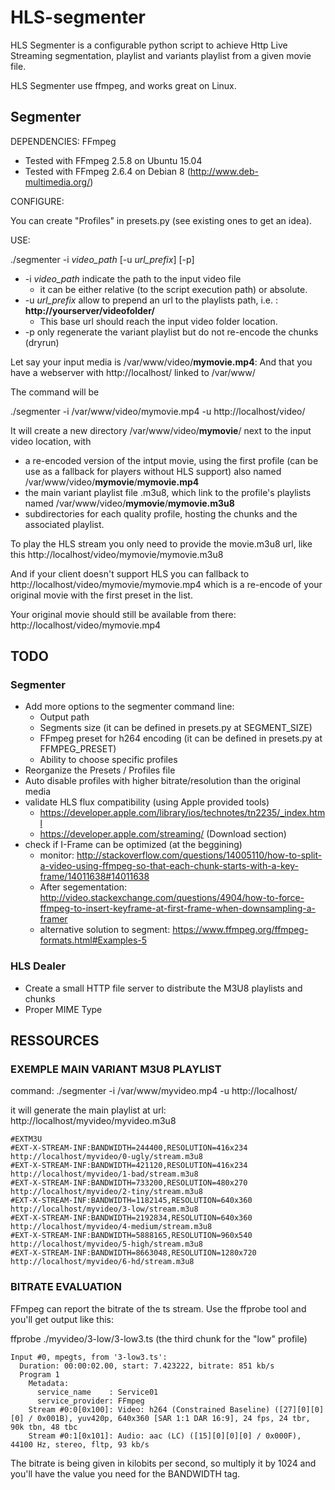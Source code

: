 # HLS-segmenter
HLS Segmenter is a configurable python script to achieve Http Live Streaming segmentation, playlist and variants playlist from a given movie file.

HLS Segmenter use ffmpeg, and works great on Linux.

## Segmenter

DEPENDENCIES: FFmpeg

* Tested with FFmpeg 2.5.8 on Ubuntu 15.04 
* Tested with FFmpeg 2.6.4 on Debian 8 (http://www.deb-multimedia.org/)


CONFIGURE:

You can create "Profiles" in presets.py (see existing ones to get an idea).

USE:

./segmenter -i *video_path* [-u *url_prefix*] [-p]

* -i *video_path* indicate the path to the input video file
  * it can be either relative (to the script execution path) or absolute.
* -u *url_prefix* allow to prepend an url to the playlists path, i.e. : **http://yourserver/videofolder/**
  * This base url should reach the input video folder location.
* -p only regenerate the variant playlist but do not re-encode the chunks (dryrun)

Let say your input media is /var/www/video/**mymovie.mp4**:
And that you have a webserver with http://localhost/ linked to /var/www/

The command will be

./segmenter -i /var/www/video/mymovie.mp4 -u http://localhost/video/

It will create a new directory /var/www/video/**mymovie**/ next to the input video location, with
* a re-encoded version of the intput movie, using the first profile (can be use as a fallback for players without HLS support) also named /var/www/video/**mymovie**/**mymovie.mp4**
* the main variant playlist file .m3u8, which link to the profile's playlists named /var/www/video/**mymovie**/**mymovie.m3u8**
* subdirectories for each quality profile, hosting the chunks and the associated playlist.

To play the HLS stream you only need to provide the movie.m3u8 url, like this http://localhost/video/mymovie/mymovie.m3u8

And if your client doesn't support HLS you can fallback to
http://localhost/video/mymovie/mymovie.mp4
which is a re-encode of your original movie with the first preset in the list.

Your original movie should still be available from there:
http://localhost/video/mymovie.mp4

## TODO

### Segmenter
* Add more options to the segmenter command line:
  * Output path
  * Segments size (it can be defined in presets.py at SEGMENT_SIZE)
  * FFmpeg preset for h264 encoding (it can be defined in presets.py at FFMPEG_PRESET)
  * Ability to choose specific profiles
* Reorganize the Presets / Profiles file
* Auto disable profiles with higher bitrate/resolution than the original media
* validate HLS flux compatibility (using Apple provided tools)
  * https://developer.apple.com/library/ios/technotes/tn2235/_index.html
  * https://developer.apple.com/streaming/ (Download section)
* check if I-Frame can be optimized (at the beggining)
  * monitor: http://stackoverflow.com/questions/14005110/how-to-split-a-video-using-ffmpeg-so-that-each-chunk-starts-with-a-key-frame/14011638#14011638
  * After segementation: http://video.stackexchange.com/questions/4904/how-to-force-ffmpeg-to-insert-keyframe-at-first-frame-when-downsampling-a-framer
  * alternative solution to segment: https://www.ffmpeg.org/ffmpeg-formats.html#Examples-5

### HLS Dealer
* Create a small HTTP file server to distribute the M3U8 playlists and chunks
* Proper MIME Type

## RESSOURCES

### EXEMPLE MAIN VARIANT M3U8 PLAYLIST
command: ./segmenter -i /var/www/myvideo.mp4 -u http://localhost/

it will generate the main playlist at url: http://localhost/myvideo/myvideo.m3u8
```
#EXTM3U
#EXT-X-STREAM-INF:BANDWIDTH=244400,RESOLUTION=416x234
http://localhost/myvideo/0-ugly/stream.m3u8
#EXT-X-STREAM-INF:BANDWIDTH=421120,RESOLUTION=416x234
http://localhost/myvideo/1-bad/stream.m3u8
#EXT-X-STREAM-INF:BANDWIDTH=733200,RESOLUTION=480x270
http://localhost/myvideo/2-tiny/stream.m3u8
#EXT-X-STREAM-INF:BANDWIDTH=1182145,RESOLUTION=640x360
http://localhost/myvideo/3-low/stream.m3u8
#EXT-X-STREAM-INF:BANDWIDTH=2192834,RESOLUTION=640x360
http://localhost/myvideo/4-medium/stream.m3u8
#EXT-X-STREAM-INF:BANDWIDTH=5888165,RESOLUTION=960x540
http://localhost/myvideo/5-high/stream.m3u8
#EXT-X-STREAM-INF:BANDWIDTH=8663048,RESOLUTION=1280x720
http://localhost/myvideo/6-hd/stream.m3u8
```

### BITRATE EVALUATION

FFmpeg can report the bitrate of the ts stream. Use the ffprobe tool and you'll get output like this:

ffprobe ./myvideo/3-low/3-low3.ts (the third chunk for the "low" profile)
```
Input #0, mpegts, from '3-low3.ts':
  Duration: 00:00:02.00, start: 7.423222, bitrate: 851 kb/s
  Program 1 
    Metadata:
      service_name    : Service01
      service_provider: FFmpeg
    Stream #0:0[0x100]: Video: h264 (Constrained Baseline) ([27][0][0][0] / 0x001B), yuv420p, 640x360 [SAR 1:1 DAR 16:9], 24 fps, 24 tbr, 90k tbn, 48 tbc
    Stream #0:1[0x101]: Audio: aac (LC) ([15][0][0][0] / 0x000F), 44100 Hz, stereo, fltp, 93 kb/s
```
The bitrate is being given in kilobits per second, so multiply it by 1024 and you'll have the value you need for the BANDWIDTH tag.
